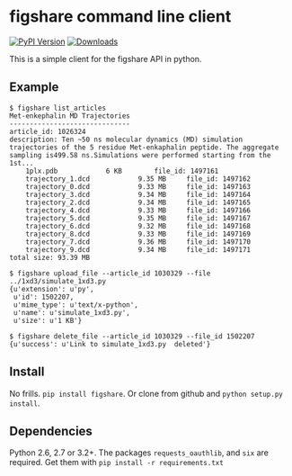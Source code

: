 figshare command line client
============================
[![PyPI Version](https://badge.fury.io/py/figshare.png)](https://pypi.python.org/pypi/figshare)
[![Downloads](https://pypip.in/d/figshare/badge.png)](https://pypi.python.org/pypi/figshare)


This is a simple client for the figshare API in python.

Example
-------
```
$ figshare list_articles
Met-enkephalin MD Trajectories
------------------------------
article_id: 1026324
description: Ten ~50 ns molecular dynamics (MD) simulation
trajectories of the 5 residue Met-enkaphalin peptide. The aggregate
sampling is499.58 ns.Simulations were performed starting from the 1st...
	1plx.pdb			6 KB		file_id: 1497161
	trajectory_1.dcd			9.35 MB		file_id: 1497162
	trajectory_0.dcd			9.33 MB		file_id: 1497163
	trajectory_3.dcd			9.34 MB		file_id: 1497164
	trajectory_2.dcd			9.34 MB		file_id: 1497165
	trajectory_4.dcd			9.33 MB		file_id: 1497166
	trajectory_5.dcd			9.35 MB		file_id: 1497167
	trajectory_6.dcd			9.32 MB		file_id: 1497168
	trajectory_8.dcd			9.33 MB		file_id: 1497169
	trajectory_7.dcd			9.36 MB		file_id: 1497170
	trajectory_9.dcd			9.34 MB		file_id: 1497171
total size: 93.39 MB

$ figshare upload_file --article_id 1030329 --file ../1xd3/simulate_1xd3.py
{u'extension': u'py',
 u'id': 1502207,
 u'mime_type': u'text/x-python',
 u'name': u'simulate_1xd3.py',
 u'size': u'1 KB'}
 
$ figshare delete_file --article_id 1030329 --file_id 1502207
{u'success': u'Link to simulate_1xd3.py  deleted'}
```

Install
-------
No frills. `pip install figshare`. Or clone from github and `python setup.py install`.

Dependencies
------------
Python 2.6, 2.7 or 3.2+. The packages `requests_oauthlib`, and `six` are required. Get them with `pip install -r requirements.txt`
